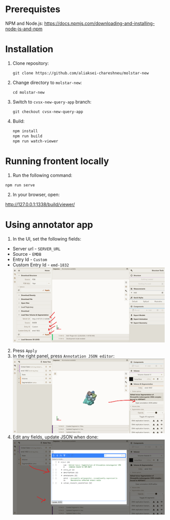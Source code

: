 # Prerequistes
NPM and Node.js:
    https://docs.npmjs.com/downloading-and-installing-node-js-and-npm

# Installation
1. Clone repository:

	```
    git clone https://github.com/aliaksei-chareshneu/molstar-new
    ```
2. Change directory to `molstar-new`:
    ```
    cd molstar-new
    ```
3. Switch to `cvsx-new-query-app` branch:
    ```
    git checkout cvsx-new-query-app
    ```
4. Build:
    ```
    npm install
    npm run build
    npm run watch-viewer
    ```

# Running frontent locally
1. Run the following command:
```
npm run serve
```
2. In your browser, open:

http://127.0.0.1:1338/build/viewer/

# Using annotator app
1. In the UI, set the following fields:
 - Server url - `SERVER_URL`
 - Source - `EMDB`
 - Entry Id - `Custom`
 - Custom Entry Id - `emd-1832`
![Alt text](image-1.png)
2. Press `Apply`
3. In the right panel, press `Annotation JSON editor`:
![Alt text](image-2.png)
4. Edit any fields, update JSON when done:
![Alt text](image-3.png)
